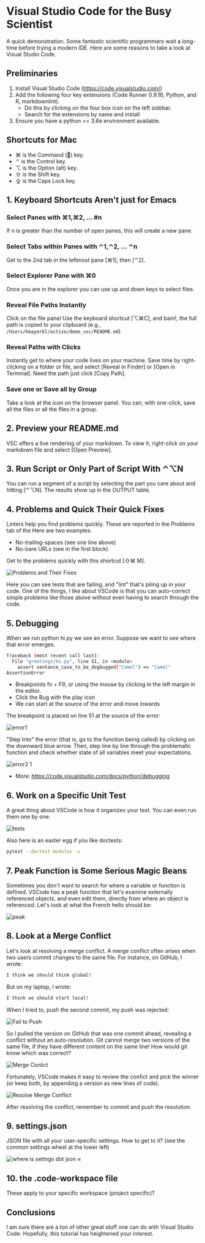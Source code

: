 # Visual Studio Code for the Busy Scientist

A quick demonstration. Some fantastic scientific programmers
wait a long-time before trying a modern IDE.
Here are some reasons to take a look at Visual Studio Code.

## Preliminaries

1. Install Visual Studio Code (https://code.visualstudio.com/)
2. Add the following four key extensions (Code Runner 0.9.16, Python, and R, markdownlint).
    * Do this by clicking on the four box icon on the left sidebar.
    * Search for the extensions by name and install
3. Ensure you have a python >= 3.6e environment available.

## Shortcuts for Mac

* ⌘ is the Command () key.
* ⌃ is the Control key.
* ⌥ is the Option (alt) key.
* ⇧ is the Shift key.
* ⇪ is the Caps Lock key.

## 1. Keyboard Shortcuts Aren't just for Emacs

### Select Panes with ⌘1,⌘2, ... #n

If n is greater than the number of open panes, this will create a new pane.

### Select Tabs within Panes with ⌃1,⌃2, ... ⌃n

Get to the 2nd tab in the leftmost pane [⌘1], then [⌃2].

### Select Explorer Pane with ⌘0

Once you are in the explorer you can use up and down keys to select files.

### Reveal File Paths Instantly

Click on the file panel Use the keyboard shortcut [⌥⌘C], and bam!, the full path is copied to your clipboard (e.g., `/Users/kmayerbl/active/demo_vsc/README.md`)

### Reveal Paths with Clicks

Instantly get to where your code lives on your machine. Save time by right-clicking on a folder or file, and select [Reveal in Finder] or [Open in Terminal]. Need the path just click [Copy Path].

### Save one or Save all by Group

Take a look at the icon on the browser panel. You can, with one-click, save all the files or all the files in a group.

## 2. Preview your README.md

VSC offers a live rendering of your markdown. To view it, right-click on your markdown file and select [Open Preview].

## 3. Run Script or Only Part of Script With ⌃⌥N

You can run a segment of a script by selecting the part you care about and hitting [⌃⌥N]. The results show up in the OUTPUT table.

## 4. Problems and Quick Their Quick Fixes

Linters help you find problems quickly. These are reported in the Problems tab of the  Here are two examples. 

* No-trailing-spaces (see one line above)
* No-bare URLs (see in the first block)

Get to the problems quickly with this shortcut [⇧⌘ M].

![Problems and Their Fixes](https://user-images.githubusercontent.com/46639063/75186808-8c5f6c80-56fd-11ea-91c3-1d09b401b734.png)

Here you can see tests that are failing, and "lint" that's piling up in your code. One of the things, I like about VSCode is that
you can auto-correct simple problems like those above without even having to search through the code.

## 5. Debugging

When we run python hi.py we see an error. Suppose we want to see where that error emerges.

```bash
Traceback (most recent call last):
  File "greetings/hi.py", line 51, in <module>
    assert sentance_case_to_be_degbugged("Camel") == "Camel"
AssertionError
```

* Breakpoints fn + F9, or using the mouse by clicking in the left margin in the editor.
* Click the Bug with the play icon
* We can start at the source of the error and move inwards

The breakpoint is placed on line 51 at the source of the error:

![error1](https://user-images.githubusercontent.com/46639063/75187868-d9444280-56ff-11ea-9893-e2a2fa064875.png)

"Step Into" the error (that is, go to the function being called) by clicking on the downward blue arrow.
Then, step line by line through the problematic function and check whether state of all variables meet your expectations.

![error2 1](https://user-images.githubusercontent.com/46639063/75188401-edd50a80-5700-11ea-9836-9d400300510d.png)

* More: <https://code.visualstudio.com/docs/python/debugging>

## 6. Work on a Specific Unit Test

A great thing about VSCode is how it organizes your test. You can even run them one by one.

![tests](https://user-images.githubusercontent.com/46639063/75184229-ea3d8580-56f8-11ea-83d3-1ee87fec849c.png)

Also here is an easter egg if you like doctests:

```bash
pytest --doctest-modules -v
```

## 7. Peak Function is Some Serious Magic Beans

 Sometimes you don't want to search for where a variable or function is defined. VSCode has a peak function that let's examine externally referenced objects, and even edit them, directly from where an object is referenced. Let's look at what the French hello should be:

![peak](https://user-images.githubusercontent.com/46639063/75184186-d98d0f80-56f8-11ea-8e67-cd76626992f0.png)

## 8. Look at a Merge Conflict

Let's look at resolving a merge conflict. A merge conflict often arises when two users commit changes to the same file. For instance, on GitHub, I wrote:

```bash
I think we should think global!
```

But on my laptop, I wrote:

```bash
I think we should start local!
```

When I tried to, push the second commit, my push was rejected:

![Fail to Push](https://user-images.githubusercontent.com/46639063/75186423-b5333200-56fc-11ea-93e8-1aae785bc57c.png)

So I pulled the version on GitHub that was one commit ahead, revealing a conflict without an auto-resolution. Git cannot merge two versions of the same file, if they have different content on the same line! How would git know which was correct?

![Merge Conlict](https://user-images.githubusercontent.com/46639063/75185762-810b4180-56fb-11ea-810d-2560939496be.png)

Fortunately, VSCode makes it easy to review the confict and pick the winner (or keep both, by appending a version as new lines of code).

![Resolve Merge Conflict](https://user-images.githubusercontent.com/46639063/75185767-82d50500-56fb-11ea-8da1-4d32fddabe7c.png)

After resolving the conflict, remember to commit and push the resolution.

## 9. settings.json

JSON file with all your user-specific settings. How to get to it? (see the common settings wheel at the lower left)

![where is settngs dot json](https://user-images.githubusercontent.com/46639063/75194760-9ab58480-570d-11ea-95ed-d44fd5805197.png)
≈

## 10. the .code-workspace file

These apply to your specific workspace (project specific)?

## Conclusions

I am sure there are a ton of other great stuff one can do with Visual Studio Code.
Hopefully, this tutorial has heightened your interest.
